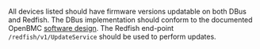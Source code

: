 All devices listed should have firmware versions updatable on both DBus and
Redfish.  The DBus implementation should conform to the documented OpenBMC
[software design][pdi-software].  The Redfish end-point
`/redfish/v1/UpdateService` should be used to perform updates.

[pdi-software]: https://github.com/openbmc/phosphor-dbus-interfaces/blob/master/yaml/xyz/openbmc_project/Software/README.md
